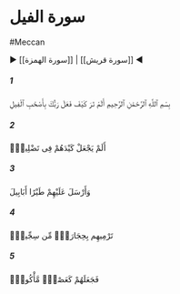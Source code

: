 # سورة الفيل
#Meccan
▶ [[سورة الهمزة]] | [[سورة قريش]] ◀
##### 1
<span class="ayah hovertext" data-hover="آيا ندانسته‌اى كه پروردگارت با پيل‌سواران چگونه رفتار كرد؟">بِسْمِ ٱللَّهِ ٱلرَّحْمَٰنِ ٱلرَّحِيمِ أَلَمْ تَرَ كَيْفَ فَعَلَ رَبُّكَ بِأَصْحَٰبِ ٱلْفِيلِ</span>
##### 2
<span class="ayah hovertext" data-hover="آيا نيرنگشان را بى‌اثر نساخت؟">أَلَمْ يَجْعَلْ كَيْدَهُمْ فِى تَضْلِيلٍۢ</span>
##### 3
<span class="ayah hovertext" data-hover="و بر سر آنان پرندگانى فوج‌فوج فرستاد">وَأَرْسَلَ عَلَيْهِمْ طَيْرًا أَبَابِيلَ</span>
##### 4
<span class="ayah hovertext" data-hover="كه بر آنان سنگريزه‌هايى از سنگ گل فرو انداختند">تَرْمِيهِم بِحِجَارَةٍۢ مِّن سِجِّيلٍۢ</span>
##### 5
<span class="ayah hovertext" data-hover="و سرانجام آنان را مانند برگ كاه نيمه جويده ساخت‌">فَجَعَلَهُمْ كَعَصْفٍۢ مَّأْكُولٍۭ</span>
